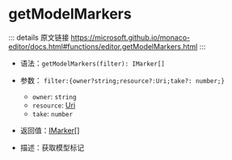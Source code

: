 # getModelMarkers

<backTop />
        
::: details 原文链接
https://microsoft.github.io/monaco-editor/docs.html#functions/editor.getModelMarkers.html
:::

- 语法：`getModelMarkers(filter): IMarker[]`

- 参数： `filter:{owner?string;resource?:Uri;take?: number;}`
  - `owner`: `string` 
  - `resource`: [Uri](/api/Uri.md)
  - `take`: `number`

- 返回值：[IMarker](/api/editor/IMarker.md)[]

- 描述：获取模型标记
